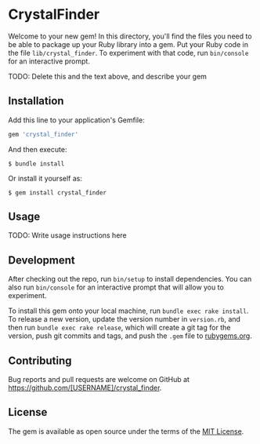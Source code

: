 # CrystalFinder

Welcome to your new gem! In this directory, you'll find the files you need to be able to package up your Ruby library into a gem. Put your Ruby code in the file `lib/crystal_finder`. To experiment with that code, run `bin/console` for an interactive prompt.

TODO: Delete this and the text above, and describe your gem

## Installation

Add this line to your application's Gemfile:

```ruby
gem 'crystal_finder'
```

And then execute:

    $ bundle install

Or install it yourself as:

    $ gem install crystal_finder

## Usage

TODO: Write usage instructions here

## Development

After checking out the repo, run `bin/setup` to install dependencies. You can also run `bin/console` for an interactive prompt that will allow you to experiment.

To install this gem onto your local machine, run `bundle exec rake install`. To release a new version, update the version number in `version.rb`, and then run `bundle exec rake release`, which will create a git tag for the version, push git commits and tags, and push the `.gem` file to [rubygems.org](https://rubygems.org).

## Contributing

Bug reports and pull requests are welcome on GitHub at https://github.com/[USERNAME]/crystal_finder.


## License

The gem is available as open source under the terms of the [MIT License](https://opensource.org/licenses/MIT).
